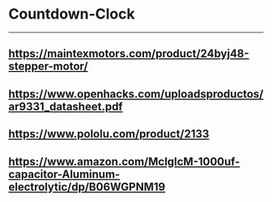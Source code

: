 # Countdown-Clock
---
https://maintexmotors.com/product/24byj48-stepper-motor/
---
https://www.openhacks.com/uploadsproductos/ar9331_datasheet.pdf
---
https://www.pololu.com/product/2133
---
https://www.amazon.com/McIgIcM-1000uf-capacitor-Aluminum-electrolytic/dp/B06WGPNM19
---
